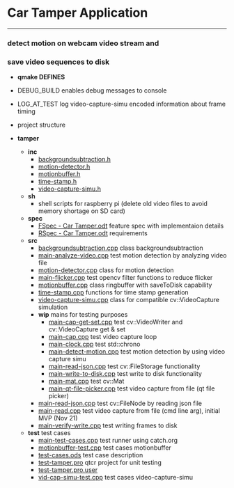 # Car Tamper Application
-----------------------
 
### detect motion on webcam video stream and
### save video sequences to disk

- __qmake DEFINES__ 
- DEBUG_BUILD enables debug messages to console
- LOG_AT_TEST log video-capture-simu encoded information about frame timing

- project structure

- __tamper__
   - __inc__
     - [backgroundsubtraction.h](inc/backgroundsubtraction.h)
     - [motion\-detector.h](inc/motion-detector.h)
     - [motionbuffer.h](inc/motionbuffer.h)
     - [time\-stamp.h](inc/time-stamp.h)
     - [video\-capture\-simu.h](inc/video-capture-simu.h)
   - __sh__
     - shell scripts for raspberry pi (delete old video files to avoid memory shortage on SD card)
   - __spec__
     - [FSpec \- Car Tamper.odt](spec/FSpec%20-%20Car%20Tamper.odt)			feature spec with implementaion details
     - [RSpec \- Car Tamper.odt](spec/RSpec%20-%20Car%20Tamper.odt)			requirements
   - __src__
     - [backgroundsubtraction.cpp](src/backgroundsubtraction.cpp)		 	class backgroundsubtraction
     - [main\-analyze\-video.cpp](src/main-analyze-video.cpp)				test motion detection by analyzing video file
     - [motion\-detector.cpp](src/motion-detector.cpp)						class for motion detection
     - [main\-flicker.cpp](src/main-flicker.cpp)                            test opencv filter functions to reduce flicker
     - [motionbuffer.cpp](src/motionbuffer.cpp)								class ringbuffer with saveToDisk capability
     - [time\-stamp.cpp](src/time-stamp.cpp)								functions for time stamp generation
     - [video\-capture\-simu.cpp](src/video-capture-simu.cpp)				class for compatible cv::VideoCapture simulation
      - __wip__																mains for testing purposes
         - [main\-cap\-get\-set.cpp](src/wip/main-cap-get-set.cpp)			test cv::VideoWriter and cv::VideoCapture get & set
         - [main\-cap.cpp](src/wip/main-cap.cpp)							test video capture loop
         - [main\-clock.cpp](src/wip/main-clock.cpp)						test std::chrono
         - [main\-detect\-motion.cpp](src/main-detect-motion.cpp)			test motion detection by using video capture simu
         - [main\-read\-json.cpp](src/wip/main-read-json.cpp)               test cv::FileStorage functionality
         - [main\-write\-to\-disk.cpp](src/main-write-to-disk.cpp)			test write to disk functionality
         - [main\-mat.cpp](src/wip/main-mat.cpp)							test cv::Mat	
         - [main\-qt\-file\-picker.cpp](src/wip/main-qt-file-picker.cpp)	test video capture from file (qt file picker)
       - [main\-read\-json.cpp](src/wip/main-read-json.cpp)					test cv::FileNode by reading json file
       - [main\-read.cpp](src/wip/main-read.cpp)							test video capture from file (cmd line arg), initial MVP (Nov 21)
       - [main\-verify\-write.cpp](src/wip/main-verify-write.cpp)			test writing frames to disk
   - __test__																test cases
     - [main\-test\-cases.cpp](test/main-test-cases.cpp)					test runner using catch.org
     - [motionbuffer\-test.cpp](test/motionbuffer-test.cpp)					test cases motionbuffer
     - [test\-cases.ods](test/test-cases.ods)								test case description
     - [test\-tamper.pro](test/test-tamper.pro)								qtcr project for unit testing
     - [test\-tamper.pro.user](test/test-tamper.pro.user)
     - [vid\-cap\-simu\-test.cpp](test/vid-cap-simu-test.cpp)				test cases video-capture-simu

